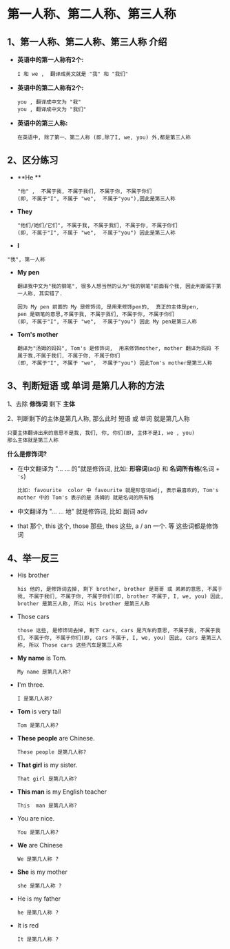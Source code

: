 # 第一人称、第二人称、第三人称



## 1、第一人称、第二人称、第三人称 介绍



- **英语中的第一人称有2个:**

  ```
  I 和 we ,  翻译成英文就是 "我" 和 "我们"
  ```

- **英语中的第二人称有2个:**

  ```
  you , 翻译成中文为 "我"
  you , 翻译成中文为 "我们"
  ```

- **英语中的第三人称:**

  ```
  在英语中, 除了第一、第二人称 (即,除了I, we, you) 外,都是第三人称
  ```

  

##  2、区分练习

- **He ** 

  ```
  "他" ,  不属于我, 不属于我们, 不属于你, 不属于你们
  (即, 不属于"I", 不属于 "we",  不属于"you"),因此是第三人称
  ```

- **They** 

  ```
  "他们/她们/它们", 不属于我, 不属于我们, 不属于你, 不属于你们
  (即, 不属于"I", 不属于 "we",  不属于"you") 因此是第三人称
  ```

-  **I**

  ```
  "我", 第一人称
  ```

- **My pen**

  ```
  翻译我中文为"我的钢笔", 很多人想当然的认为"我的钢笔"前面有个我, 因此判断属于第一人称, 其实错了.
  
  因为 My pen 前面的 My 是修饰词, 是用来修饰pen的,  真正的主体是pen, 
  pen 是钢笔的意思,不属于我, 不属于我们, 不属于你, 不属于你们
  (即, 不属于"I", 不属于 "we",  不属于"you") 因此 My pen是第三人称
  ```

- **Tom's mother** 

  ```
  翻译为"汤姆的妈妈", Tom's 是修饰词,  用来修饰mother, mother 翻译为妈妈 不属于我,不属于我们, 不属于你, 不属于你们
  (即, 不属于"I", 不属于 "we",  不属于"you") 因此Tom's mother是第三人称
  ```

  

## 3、判断短语 或 单词 是第几人称的方法

1、去除 **修饰词** 剩下 **主体**

2、判断剩下的主体是第几人称, 那么此时 短语 或  单词 就是第几人称

```
只要主体翻译出来的意思不是我, 我们, 你, 你们(即, 主体不是I, we , you) 
那么主体就是第三人称
```



**什么是修饰词?**

- 在中文翻译为 "... ... 的"就是修饰词,  比如:  **形容词**(adj) 和 **名词所有格**(名词 + `'s`) 

  ```
  比如: favourite  color 中 favourite 就是形容词adj, 表示最喜欢的, Tom's  mother 中的 Tom's 表示的是 汤姆的 就是名词的所有格
  ```

- 中文翻译为 "... ... 地" 就是修饰词, 比如 副词 adv  

- that 那个, this 这个, those 那些, thes 这些, a / an 一个.  等 这些词都是修饰词

  

  

  





## 4、举一反三

- His brother

  ```
  his 他的, 是修饰词去掉, 剩下 brother, brother 是哥哥 或 弟弟的意思, 不属于我, 不属于我们, 不属于你, 不属于你们(即, brother 不属于, I, we, you) 因此, brother 是第三人称, 所以 His brother 是第三人称 
  ```

- Those cars

  ```
  those 这些, 是修饰词去掉, 剩下 cars, cars 是汽车的意思, 不属于我, 不属于我们, 不属于你, 不属于你们(即, cars 不属于, I, we, you) 因此, cars 是第三人称, 所以 Those cars 这些汽车是第三人称
  ```

- **My name** is Tom.

  ```
  My name 是第几人称?
  
  ```

- **I**'m three.

  ```
  I 是第几人称?
  
  ```

- **Tom** is very tall

  ```
  Tom 是第几人称? 
  
  ```

- **These people** are Chinese.

  ```
  These people 是第几人称? 
  
  ```

- **That girl**  is my sister.

  ```
  That girl 是第几人称? 
  
  ```

- **This  man** is my English teacher

  ```
  This  man 是第几人称? 
  
  ```

- You are nice.

  ```
  You 是第几人称? 
  
  ```

- **We** are Chinese

  ```
  We 是第几人称 ? 
  
  ```

- **She** is my mother

  ```
  she 是第几人称 ? 
  ```

- He is my father

  ```
  he 是第几人称 ? 
  ```

- It is red 

  ```
  It 是第几人称 ? 
  ```

  

